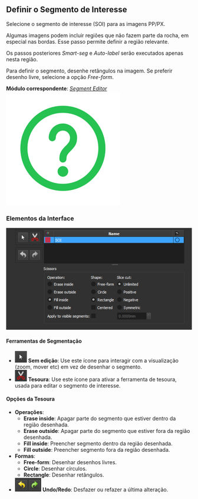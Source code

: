 ## Definir o Segmento de Interesse

Selecione o segmento de interesse (SOI) para as imagens PP/PX.

Algumas imagens podem incluir regiões que não fazem parte da rocha, em especial nas bordas. Esse passo permite definir a região relevante.

Os passos posteriores *Smart-seg* e *Auto-label* serão executados apenas nesta região.

Para definir o segmento, desenhe retângulos na imagem. Se preferir desenho livre, selecione a opção *Free-form*.

**Módulo correspondente**: *[Segment Editor](../Modulos/SegmentEditor.md)*
<a href="../Modulos/SegmentEditor.html">
    <img alt="Know More" src="../../assets/icons/saiba_mais.svg" class="know-more-icon">
</a>

### Elementos da Interface

![Definir o Segmento de Interesse](images/soi.png)

#### Ferramentas de Segmentação

- ![](images/no_editing.png) **Sem edição**: Use este ícone para interagir com a visualização (zoom, mover etc) em vez de desenhar o segmento.
- ![](images/scissors.png) **Tesoura**: Use este ícone para ativar a ferramenta de tesoura, usada para editar o segmento de interesse.

#### Opções da Tesoura

- **Operações**:
    - **Erase inside**: Apagar parte do segmento que estiver dentro da região desenhada.
    - **Erase outside**: Apagar parte do segmento que estiver fora da região desenhada.
    - **Fill inside**: Preencher segmento dentro da região desenhada.
    - **Fill outside**: Preencher segmento fora da região desenhada.
- **Formas**:
    - **Free-form**: Desenhar desenhos livres.
    - **Circle**: Desenhar círculos.
    - **Rectangle**: Desenhar retângulos.
- ![](images/undo_redo.png) **Undo/Redo**: Desfazer ou refazer a última alteração.